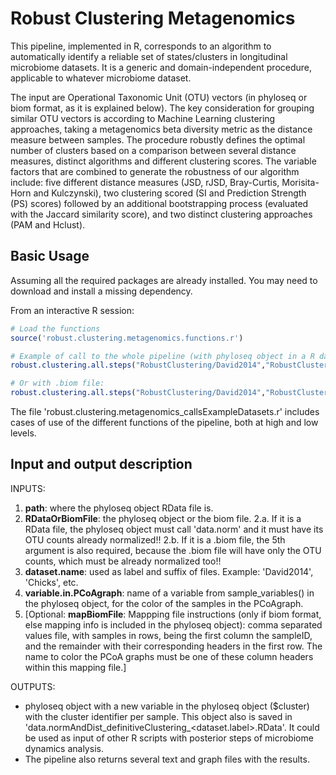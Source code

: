 # Robust Clustering Metagenomics

This pipeline, implemented in R, corresponds to an algorithm to automatically identify a reliable set of states/clusters in longitudinal microbiome datasets. It is a generic and domain-independent procedure, applicable to whatever microbiome dataset.

The input are Operational Taxonomic Unit (OTU) vectors (in phyloseq or biom format, as it is explained below). The key consideration for grouping similar OTU vectors is according to Machine Learning clustering approaches, taking a metagenomics beta diversity metric as the distance measure between samples. The procedure robustly defines the optimal number of clusters based on a comparison between several distance measures, distinct algorithms and different clustering scores. The variable factors that are combined to generate the robustness of our algorithm include: five different distance measures (JSD, rJSD, Bray-Curtis, Morisita-Horn and Kulczynski), two clustering scored (SI and Prediction Strength (PS) scores) followed by an additional bootstrapping process (evaluated with the Jaccard similarity score), and two distinct clustering approaches (PAM and Hclust).


## Basic Usage ##

Assuming all the required packages are already installed. You may need to download and install a missing dependency.

From an interactive R session:
```r
# Load the functions
source('robust.clustering.metagenomics.functions.r')

# Example of call to the whole pipeline (with phyloseq object in a R data file):
robust.clustering.all.steps("RobustClustering/David2014","RobustClustering/David2014/data.norm_David2014.RData",'David2014',"COLLECTION_DAY")

# Or with .biom file:
robust.clustering.all.steps("RobustClustering/David2014","RobustClustering/David2014/David2014.biom",'David2014',"COLLECTION_DAY","RobustClustering/David2014/mapping_David2014.tsv")
```

The file 'robust.clustering.metagenomics_callsExampleDatasets.r' includes cases of use of the different functions of the pipeline, both at high and low levels.


## Input and output description ##

  INPUTS:
  1. **path**: where the phyloseq object RData file is. 
  2. **RDataOrBiomFile**: the phyloseq object or the biom file.
      2.a. If it is a RData file, the phyloseq object must call 'data.norm' and it must have its OTU counts already normalized!!
      2.b. If it is a .biom file, the 5th argument is also required, because the .biom file will have only the OTU counts, which must be already normalized too!!
  3. **dataset.name**: used as label and suffix of files. Example: 'David2014', 'Chicks', etc.
  4. **variable.in.PCoAgraph**: name of a variable from sample_variables() in the phyloseq object, for the color of the samples in the PCoAgraph.
  5. [Optional: **mapBiomFile**: Mappping file instructions (only if biom format, else mapping info is included in the phyloseq object): comma separated values file, with samples in rows, being the first column the sampleID, and the remainder with their corresponding headers in the first row. The name to color the PCoA graphs must be one of these column headers within this mapping file.]

OUTPUTS:
  - phyloseq object with a new variable in the phyloseq object ($cluster) with the cluster identifier per sample. This object also is saved in 'data.normAndDist\_definitiveClustering\_\<dataset.label\>.RData'. It could be used as input of other R scripts with posterior steps of microbiome dynamics analysis.
  - The pipeline also returns several text and graph files with the results.


